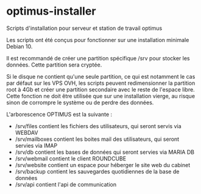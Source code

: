 # optimus-installer
Scripts d'installation pour serveur et station de travail optimus<br/>

Les scripts ont été conçus pour fonctionner sur une installation minimale Debian 10.<br/>

Il est recommandé de créer une partition spécifique /srv pour stocker les données. Cette partition sera cryptée.<br/>

Si le disque ne contient qu'une seule partition, ce qui est notamment le cas par défaut sur les VPS OVH, les scripts peuvent redimensionner la partition root à 4Gb et créer une partition secondaire avec le reste de l'espace libre. Cette fonction ne doit être utilisée que sur une installation vierge, au risque sinon de corrompre le système ou de perdre des données.<br/>

L'arborescence OPTIMUS est la suivante :

<ul>
<li>/srv/files contient les fichiers des utilisateurs, qui seront servis via WEBDAV</li>
<li>/srv/mailboxes contient les boites mail des utilisateurs, qui seront servies via IMAP</li>
<li>/srv/db contient les bases de données qui seront servies via MARIA DB</li>
<li>/srv/webmail contient le client ROUNDCUBE</li>
<li>/srv/website contient un espace pour héberger le site web du cabinet</li>
<li>/srv/backup contient les sauvegardes quotidiennes de la base de données</li>
<li>/srv/api contient l'api de communication</li>
</ul>
